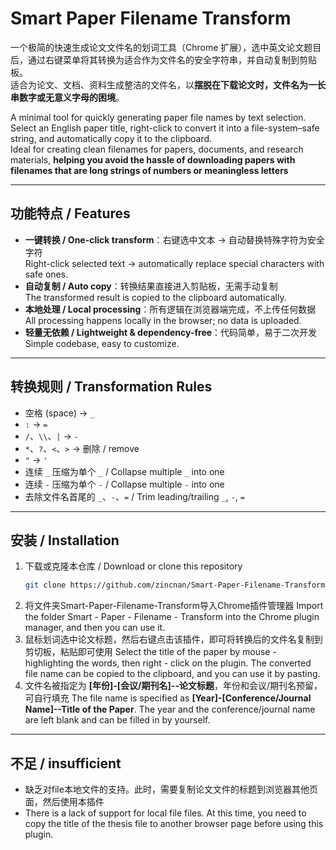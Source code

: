 # Smart Paper Filename Transform

一个极简的快速生成论文文件名的划词工具（Chrome 扩展），选中英文论文题目后，通过右键菜单将其转换为适合作为文件名的安全字符串，并自动复制到剪贴板。  
适合为论文、文档、资料生成整洁的文件名，以**摆脱在下载论文时，文件名为一长串数字或无意义字母的困境**。

A minimal tool for quickly generating paper file names by text selection. Select an English paper title, right-click to convert it into a file-system–safe string, and automatically copy it to the clipboard.  
Ideal for creating clean filenames for papers, documents, and research materials, **helping you avoid the hassle of downloading papers with filenames that are long strings of numbers or meaningless letters**

---

## 功能特点 / Features
- **一键转换 / One-click transform**：右键选中文本 → 自动替换特殊字符为安全字符  
  Right-click selected text → automatically replace special characters with safe ones.
- **自动复制 / Auto copy**：转换结果直接进入剪贴板，无需手动复制  
  The transformed result is copied to the clipboard automatically.
- **本地处理 / Local processing**：所有逻辑在浏览器端完成，不上传任何数据  
  All processing happens locally in the browser; no data is uploaded.
- **轻量无依赖 / Lightweight & dependency-free**：代码简单，易于二次开发  
  Simple codebase, easy to customize.

---

## 转换规则 / Transformation Rules
- 空格 (space) → `_`
- `:` → `=`
- `/`、`\\`、`|` → `-`
- `*`、`?`、`<`、`>` → 删除 / remove
- `"` → `'`
- 连续 `_` 压缩为单个 `_` / Collapse multiple `_` into one
- 连续 `-` 压缩为单个 `-` / Collapse multiple `-` into one
- 去除文件名首尾的 `_`、`-`、`=` / Trim leading/trailing `_`, `-`, `=`

---

## 安装 / Installation
1. 下载或克隆本仓库 / Download or clone this repository
   ```bash
   git clone https://github.com/zincnan/Smart-Paper-Filename-Transform.git
2. 将文件夹Smart-Paper-Filename-Transform导入Chrome插件管理器
   Import the folder Smart - Paper - Filename - Transform into the Chrome plugin manager, and then you can use it.
3. 鼠标划词选中论文标题，然后右键点击该插件，即可将转换后的文件名复制到剪切板，粘贴即可使用
   Select the title of the paper by mouse - highlighting the words, then right - click on the plugin. The converted file name can be copied to the clipboard, and you can use it by pasting.
4. 文件名被指定为 **[年份]-[会议/期刊名]--论文标题**，年份和会议/期刊名预留，可自行填充
   The file name is specified as **[Year]-[Conference/Journal Name]--Title of the Paper**. The year and the conference/journal name are left blank and can be filled in by yourself.

---
## 不足 / insufficient
- 缺乏对file本地文件的支持。此时，需要复制论文文件的标题到浏览器其他页面，然后使用本插件
- 
  There is a lack of support for local file files. At this time, you need to copy the title of the thesis file to another browser page before using this plugin.
